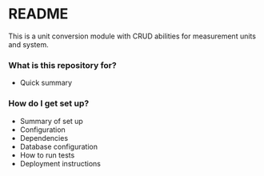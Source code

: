 # README #

This is a unit conversion module with CRUD abilities for measurement units and system.

### What is this repository for? ###

* Quick summary

### How do I get set up? ###

* Summary of set up
* Configuration
* Dependencies
* Database configuration
* How to run tests
* Deployment instructions